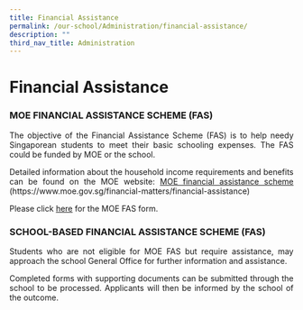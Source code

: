 ```yaml
---
title: Financial Assistance
permalink: /our-school/Administration/financial-assistance/
description: ""
third_nav_title: Administration
---
```

# Financial Assistance

### MOE FINANCIAL ASSISTANCE SCHEME (FAS)

<p style="text-align: justify;">The objective of the Financial Assistance Scheme (FAS) is to help needy Singaporean students to meet their basic schooling expenses. The FAS could be funded by MOE or the school.</p>

<p style="text-align: justify;">Detailed information about the household income requirements and benefits can be found on the MOE website: <a href="https://www.moe.gov.sg/financial-matters/financial-assistance" target="_blank">MOE financial assistance scheme</a> (https://www.moe.gov.sg/financial-matters/financial-assistance)</p>

Please click [here](https://dunmansec.moe.edu.sg/qql/slot/u194/2019/Administration/Financial%20Assistance/MOE-FAS-application-form.pdf) for the MOE FAS form.


### SCHOOL-BASED FINANCIAL ASSISTANCE SCHEME (FAS)

<p style="text-align: justify;">Students who are not eligible for MOE FAS but require assistance, may approach the school General Office for further information and assistance.</p>

<p style="text-align: justify;">Completed forms with supporting documents can be submitted through the school to be processed. Applicants will then be informed by the school of the outcome.</p>